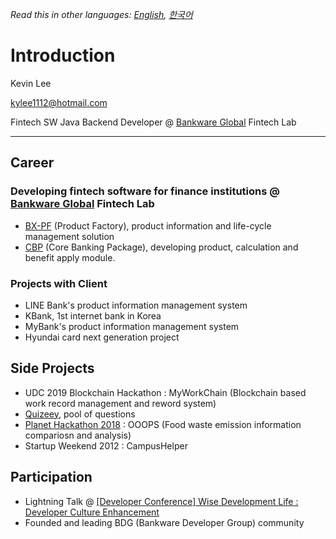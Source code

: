 *Read this in other languages: [English](README.md), [한국어](README.ko.md)*

# Introduction

Kevin Lee

kylee1112@hotmail.com

Fintech SW Java Backend Developer @ [Bankware Global](http://www.bankwareglobal.com) Fintech Lab

---

## Career

### Developing fintech software for finance institutions @ [Bankware Global](http://www.bankwareglobal.com) Fintech Lab
  - [BX-PF](http://bankwareglobal.com/wp/en/pf-new/) (Product Factory), product information and life-cycle management solution 
  - [CBP](http://bankwareglobal.com/wp/en/cbp-new/) (Core Banking Package), developing product, calculation and benefit apply module.


### Projects with Client
  - LINE Bank's product information management system
  - KBank, 1st internet bank in Korea
  - MyBank's product information management system
  - Hyundai card next generation project


## Side Projects
  - UDC 2019 Blockchain Hackathon : MyWorkChain (Blockchain based work record management and reword system)
  - [Quizeey](http://quizeey.com), pool of questions
  - [Planet Hackathon 2018](https://sites.google.com/view/planethackathon)  : OOOPS (Food waste emission information compariosn and analysis)
  - Startup Weekend 2012 : CampusHelper


## Participation
  - Lightning Talk @ [[Developer Conference] Wise Development Life : Developer Culture Enhancement](https://event-us.kr/ted/event/9635)
  - Founded and leading BDG (Bankware Developer Group) community